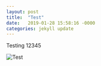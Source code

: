 ```yaml
---
layout: post
title:  "Test"
date:   2019-01-28 15:58:16 -0000
categories: jekyll update
---
```

Testing 12345

![Test]({{site.url}}/assets/GOPR0066.jpg)